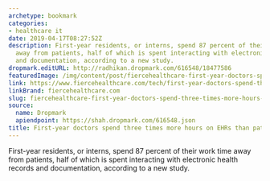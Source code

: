 ```yaml
---
archetype: bookmark
categories:
- healthcare it
date: 2019-04-17T08:27:52Z
description: First-year residents, or interns, spend 87 percent of their work time
  away from patients, half of which is spent interacting with electronic health records
  and documentation, according to a new study.
dropmark.editURL: http://radhikan.dropmark.com/616548/18477586
featuredImage: /img/content/post/fiercehealthcare-first-year-doctors-spend-three-times-more-hours-on-ehrs-than-patient-care.jpg
link: https://www.fiercehealthcare.com/tech/first-year-doctors-spend-three-times-more-hours-ehrs-than-patient-care
linkBrand: fiercehealthcare.com
slug: fiercehealthcare-first-year-doctors-spend-three-times-more-hours-on-ehrs-than-patient-care
source:
  name: Dropmark
  apiendpoint: https://shah.dropmark.com/616548.json
title: First-year doctors spend three times more hours on EHRs than patient care
---
```

First-year residents, or interns, spend 87 percent of their work time away from patients, half of which is spent interacting with electronic health records and documentation, according to a new study.